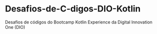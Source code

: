 # Desafios-de-C-digos-DIO-Kotlin
Desafios de códigos do Bootcamp Kotlin Experience da Digital Innovation One (DIO)

